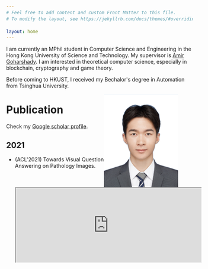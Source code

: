 ```yaml
---
# Feel free to add content and custom Front Matter to this file.
# To modify the layout, see https://jekyllrb.com/docs/themes/#overriding-theme-defaults

layout: home
---
```



I am currently an MPhil student in Computer Science and Engineering in the Hong Kong University of Science and Technology. My supervisor is [Amir Goharshady](https://www.goharshady.com). I am interested in theoretical computer science, especially in blockchain, cryptography and game theory. 

Before coming to HKUST, I received my Bechalor's degree in Automation from Tsinghua University. 

<figure>
    <img src="images/zcaiam.jpg" 
        width="200" height="250"
        style="float: right"
         alt="I Am Beautiful">
</figure>

# Publication 

Check my [Google scholar profile](https://scholar.google.com/citations?user=1rGe9XMAAAAJ&hl=en). 

## 2021

<ul>
    <li>
        <p>(ACL'2021) Towards Visual Question Answering on Pathology Images. </p>
        <iframe src="https://aclanthology.org/2021.acl-short.90/" style="height:200px; width:500px"></iframe>
    </li>
</ul>


